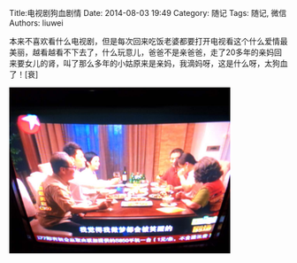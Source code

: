 Title:电视剧狗血剧情
Date: 2014-08-03 19:49
Category: 随记
Tags: 随记, 微信
Authors: liuwei


本来不喜欢看什么电视剧，但是每次回来吃饭老婆都要打开电视看这个什么爱情最美丽，越看越看不下去了，什么玩意儿，爸爸不是亲爸爸，走了20多年的亲妈回来要女儿的肾，叫了那么多年的小姑原来是亲妈，我滴妈呀，这是什么呀，太狗血了！[衰]

<img src="../../static/images/2014/20140803/40.pic_hd.jpg" width="400" />